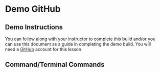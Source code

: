 # Demo GitHub

## Demo Instructions
You can follow along with your instructor to complete this build and/or you can use this document as a guide in completing the demo build. You will need a [GitHub](https://github.com) account for this lesson.

## Command/Terminal Commands
